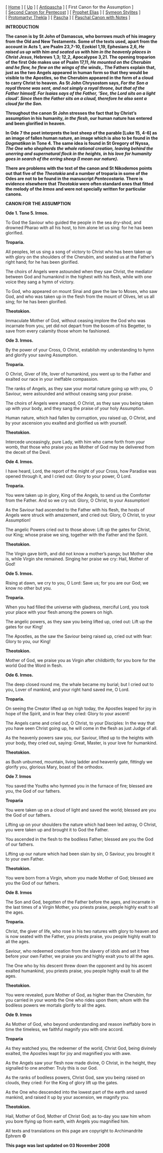 \[ [Home](index.md) \] \[ [Up](john-dam.md) \] \[ [Antipascha](thomcan.md) \] \[ First Canon for the Assumption \] \[ [Second Canon for Pentecost](pentcan2.md) \] \[ [Prophet Elias](20julcan.md) \] \[ [Symeon Stylites](symeon.md) \] \[ [Protomartyr Thekla](TheklaCan.md) \] \[ [Pascha](PaschaCan.md) \] \[ [Paschal Canon with Notes](paschal_canon_with_notes.md) \]

****INTRODUCTION****

**The canon is by St John of Damascus, who borrows much of his imagery from the Old and New Testaments. Some of the texts used, apart from the account in Acts 1, are Psalm 23,7-10, Ezekiel 1,19, Ephesians 2,6, *He raised us up with him and seated us with him in the heavenly places in Christ Jesus*, Hebrews 1,3; 12,2, Apocalypse 3,21. The opening troparion of the first Ode makes use of Psalm 17,11, *He mounted on the Cherubim and he flew, he flew on the wings of the winds*,. The Fathers explain that, just as the two Angels appeared in human form so that they would be visible to the Apostles, so the Cherubim appeared in the form of a cloud to carry Christ to heaven. As St John Chrysostom says, *For the Son a royal throne was sent, and not simply a royal throne, but that of the Father himself. For Isaias says of the Father, ‘See, the Lord sits on a light cloud’. Since then the Father sits on a cloud, therefore he also sent a cloud for the Son.***

**Throughout the canon St John stresses the fact that by Christ’s assumption in his humanity, *in the flesh*, our human nature has entered and been glorified in heaven.**

**In Ode 7 the poet interprets the lost sheep of the parable \[Luke 15, 4-6\] as an image of fallen human nature, an image which is also to be found in the *Dogmatikon* in Tone 4. The same idea is found in St Gregory of Nyssa, *The One who shepherds the whole rational creation, leaving behind the unerring and supernatural flock in the heights, in his love for humanity goes in search of the erring sheep (I mean our nature).***

**There are problems with the text of the canon and St Nikodemos points out that five of the *Theotokia* and a number of troparia in some of the Odes are not to be found in the manuscript *Pentecostaria.* There is evidence elsewhere that *Theotokia* were often standard ones that fitted the melody of the *Irmos* and were not specially written for particular canons.**

****CANON FOR THE ASSUMPTION****

**Ode 1. Tone 5. Irmos.**

To God the Saviour who guided the people in the sea dry-shod, and drowned Pharao with all his host, to him alone let us sing: for he has been glorified.

**Troparia.**

All peoples, let us sing a song of victory to Christ who has been taken up with glory on the shoulders of the Cherubim, and seated us at the Father’s right hand; for he has been glorified.

The choirs of Angels were astounded when they saw Christ, the mediator between God and humankind in the highest with his flesh, while with one voice they sang a hymn of victory.

To God, who appeared on mount Sinai and gave the law to Moses, who saw God, and who was taken up in the flesh from the mount of Olives, let us all sing; for he has been glorified.

**Theotokion.**

Immaculate Mother of God, without ceasing implore the God who was incarnate from you, yet did not depart from the bosom of his Begetter, to save from every calamity those whom he fashioned.

**Ode 3. Irmos.**

By the power of your Cross, O Christ, establish my understanding to hymn and glorify your saving Assumption.

**Troparia.**

O Christ, Giver of life, lover of humankind, you went up to the Father and exalted our race in your ineffable compassion.

The ranks of Angels, as they saw your mortal nature going up with you, O Saviour, were astounded and without ceasing sang your praise.

The choirs of Angels were amazed, O Christ, as they saw you being taken up with your body, and they sang the praise of your holy Assumption.

Human nature, which had fallen by corruption, you raised up, O Christ, and by your ascension you exalted and glorified us with yourself.

**Theotokion.**

Intercede unceasingly, pure Lady, with him who came forth from your womb, that those who praise you as Mother of God may be delivered from the deceit of the Devil.

**Ode 4. Irmos.**

I have heard, Lord, the report of the might of your Cross, how Paradise was opened through it, and I cried out: Glory to your power, O Lord.

**Troparia.**

You were taken up in glory, King of the Angels, to send us the Comforter from the Father. And so we cry out: Glory, O Christ, to your Assumption!

As the Saviour had ascended to the Father with his flesh, the hosts of Angels were struck with amazement, and cried out: Glory, O Christ, to your Assumption!

The angelic Powers cried out to those above: Lift up the gates for Christ, our King; whose praise we sing, together with the Father and the Spirit.

**Theotokion.**

The Virgin gave birth, and did not know a mother’s pangs; but Mother she is, while Virgin she remained. Singing her praise we cry: Hail, Mother of God!

**Ode 5. Irmos.**

Rising at dawn, we cry to you, O Lord: Save us; for you are our God; we know no other but you.

**Troparia.**

When you had filled the universe with gladness, merciful Lord, you took your place with your flesh among the powers on high.

The angelic powers, as they saw you being lifted up, cried out: Lift up the gates for our King!

The Apostles, as the saw the Saviour being raised up, cried out with fear: Glory to you, our King!

**Theotokion.**

Mother of God, we praise you as Virgin after childbirth; for you bore for the world God the Word in flesh.

**Ode 6. Irmos.**

The deep closed round me, the whale became my burial; but I cried out to you, Lover of mankind, and your right hand saved me, O Lord.

**Troparia.**

On seeing the Creator lifted up on high today, the Apostles leaped for joy in hope of the Spirit, and in fear they cried: Glory to your ascent!

The Angels came and cried out, O Christ, to your Disciples: In the way that you have seen Christ going up, he will come in the flesh as just Judge of all.

As the heavenly powers saw you, our Saviour, lifted up to the heights with your body, they cried out, saying: Great, Master, is your love for humankind.

**Theotokion.**

as Bush unburned, mountain, living ladder and heavenly gate, fittingly we glorify you, glorious Mary, boast of the orthodox.

**Ode 7. Irmos**

You saved the Youths who hymned you in the furnace of fire; blessed are you, the God of our fathers.

**Troparia**

You were taken up on a cloud of light and saved the world; blessed are you the God of our fathers.

Lifting up on your shoulders the nature which had been led astray, O Christ, you were taken up and brought it to God the Father.

You ascended in the flesh to the bodiless Father; blessed are you the God of our fathers.

Lifting up our nature which had been slain by sin, O Saviour, you brought it to your own Father.

**Theotokion.**

You were born from a Virgin, whom you made Mother of God; blessed are you the God of our fathers.

**Ode 8. Irmos**

The Son and God, begotten of the Father before the ages, and incarnate in the last times of a Virgin Mother, you priests praise, people highly exalt to all the ages.

**Troparia.**

Christ, the giver of life, who rose in his two natures with glory to heaven and is now seated with the Father, you priests praise, you people highly exalt to all the ages.

Saviour, who redeemed creation from the slavery of idols and set it free before your own Father, we praise you and highly exalt you to all the ages.

The One who by his descent threw down the opponent and by his ascent exalted humankind, you priests praise, you people highly exalt to all the ages.

**Theotokion.**

You were revealed, pure Mother of God, as higher than the Cherubim, for you carried in your womb the One who rides upon them; whom with the bodiless powers we mortals glorify to all the ages.

**Ode 9. Irmos**

As Mother of God, who beyond understanding and reason ineffably bore in time the timeless, we faithful magnify you with one accord.

**Troparia**

As they watched you, the redeemer of the world, Christ God, being divinely exalted, the Apostles leapt for joy and magnified you with awe.

As the Angels saw your flesh now made divine, O Christ, in the height, they signalled to one another: Truly this is our God.

As the ranks of bodiless powers, Christ God, saw you being raised on clouds, they cried: For the King of glory lift up the gates.

As the One who descended into the lowest part of the earth and saved mankind, and raised it up by your ascension, we magnify you.

**Theotokion.**

Hail, Mother of God, Mother of Christ God; as to-day you saw him whom you bore flying up from earth, with Angels you magnified him.

All texts and translations on this page are copyright to
Archimandrite Ephrem ©

**This page was last updated on 03 November 2008**

